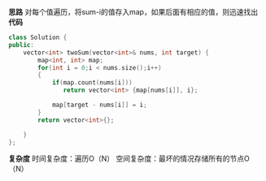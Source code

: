 **思路**
对每个值遍历，将sum-i的值存入map，如果后面有相应的值，则迅速找出
**代码**
```C++
class Solution {
public:
    vector<int> twoSum(vector<int>& nums, int target) {
        map<int, int> map;
        for(int i = 0;i < nums.size();i++)
        {
            if(map.count(nums[i]))
               return vector<int> {map[nums[i]], i};

            map[target - nums[i]] = i;
        }
        return vector<int>{};

    }
};
```
**复杂度**
时间复杂度：遍历O（N）
空间复杂度：最坏的情况存储所有的节点O（N）